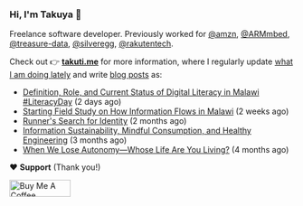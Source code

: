 ### Hi, I'm Takuya 👋

Freelance software developer. Previously worked for [@amzn](https://github.com/amzn), [@ARMmbed](https://github.com/ARMmbed), [@treasure-data](https://github.com/treasure-data), [@silveregg](https://github.com/silveregg), [@rakutentech](https://github.com/rakutentech).

Check out 👉 **[takuti.me](https://takuti.me/)** for more information, where I regularly update [what I am doing lately](https://takuti.me/now/) and write [blog posts](https://takuti.me/note/) as:


- [Definition, Role, and Current Status of Digital Literacy in Malawi #LiteracyDay](https://takuti.me/note/digital-malawi-2023/) (2 days ago)
- [Starting Field Study on How Information Flows in Malawi](https://takuti.me/note/volunteering-in-malawi/) (2 weeks ago)
- [Runner&#39;s Search for Identity](https://takuti.me/note/search-for-identity/) (2 months ago)
- [Information Sustainability, Mindful Consumption, and Healthy Engineering](https://takuti.me/note/information-diet/) (3 months ago)
- [When We Lose Autonomy—Whose Life Are You Living?](https://takuti.me/note/autonomy-and-life/) (4 months ago)

❤️ **Support** (Thank you!)

<a href="https://www.buymeacoffee.com/takuti" target="_blank"><img src="https://cdn.buymeacoffee.com/buttons/v2/default-yellow.png" alt="Buy Me A Coffee" style="height: 30px !important;width: 108px !important;" ></a>

